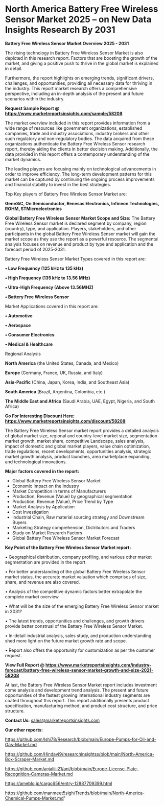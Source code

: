 # North America Battery Free Wireless Sensor Market 2025 – on New Data Insights Research By 2031

<Strong> Battery Free Wireless Sensor Market Overview 2025 - 2031</strong>

The rising technology in Battery Free Wireless Sensor Market is also depicted in this research report. Factors that are boosting the growth of the market, and giving a positive push to thrive in the global market is explained in detail.

Furthermore, the report highlights on emerging trends, significant drivers, challenges, and opportunities, providing all necessary data for thriving in the industry. This report market research offers a comprehensive perspective, including an in-depth analysis of the present and future scenarios within the industry.

<strong>Request Sample Report @ <a href=https://www.marketreportsinsights.com/sample/58208>https://www.marketreportsinsights.com/sample/58208</a></strong>

The market overview included in this report provides information from a wide range of resources like government organizations, established companies, trade and industry associations, industry brokers and other such regulatory and non-regulatory bodies. The data acquired from these organizations authenticate the Battery Free Wireless Sensor research report, thereby aiding the clients in better decision making. Additionally, the data provided in this report offers a contemporary understanding of the market dynamics.

The leading players are focusing mainly on technological advancements in order to improve efficiency. The long-term development patterns for this market can be captured by continuing the ongoing process improvements and financial stability to invest in the best strategies.

Top Key players of Battery Free Wireless Sensor Market are:

<strong>GeneSiC, On Semiconductor, Renesas Electronics, Infineon Technologies, ROHM, STMicroelectronics</strong>

<strong><b>Global Battery Free Wireless Sensor Market Scope and Size:</b></strong>
The Battery Free Wireless Sensor market is declared segment by company, region (country), type, and application. Players, stakeholders, and other participants in the global Battery Free Wireless Sensor market will gain the market scope as they use the report as a powerful resource. The segmental analysis focuses on revenue and product by type and application and the forecast period of 2025-2031.

Battery Free Wireless Sensor Market Types covered in this report are:

<strong>• Low Frequency (125 kHz to 135 kHz)

• High Frequency (135 kHz to 13.56 MHz)

• Ultra-High Frequency (Above 13.56MHZ)

• Battery Free Wireless Sensor</strong>

Market Applications covered in this report are:

<strong>• Automotive

• Aerospace

• Consumer Electronics

• Medical & Healthcare</strong> 

Regional Analysis

<strong>North America</strong> (the United States, Canada, and Mexico)

<strong>Europe</strong> (Germany, France, UK, Russia, and Italy)

<strong>Asia-Pacific</strong> (China, Japan, Korea, India, and Southeast Asia)

<strong>South America</strong> (Brazil, Argentina, Colombia, etc.)

<strong>The Middle East and Africa</strong> (Saudi Arabia, UAE, Egypt, Nigeria, and South Africa)

<strong>Go For Interesting Discount Here: <a href=https://www.marketreportsinsights.com/discount/58208>https://www.marketreportsinsights.com/discount/58208</a></strong>

The Battery Free Wireless Sensor market report provides a detailed analysis of global market size, regional and country-level market size, segmentation market growth, market share, competitive Landscape, sales analysis, impact of domestic and global market players, value chain optimization, trade regulations, recent developments, opportunities analysis, strategic market growth analysis, product launches, area marketplace expanding, and technological innovations.

<strong><b>Major factors covered in the report:</b></strong>
<ul>
  <li>Global Battery Free Wireless Sensor Market </li>
  <li>Economic Impact on the Industry</li>
  <li>Market Competition in terms of Manufacturers</li>
  <li>Production, Revenue (Value) by geographical segmentation</li>
  <li>Production, Revenue (Value), Price Trend by Type</li>
  <li>Market Analysis by Application</li>
  <li>Cost Investigation</li>
  <li>Industrial Chain, Raw material sourcing strategy and Downstream Buyers</li>
  <li>Marketing Strategy comprehension, Distributors and Traders</li>
  <li>Study on Market Research Factors</li>
  <li>Global Battery Free Wireless Sensor Market Forecast</li>
</ul>

<strong><b>Key Point of the Battery Free Wireless Sensor Market report:</b></strong>

• Geographical distribution, company profiling, and various other market segmentation are provided in the report.

• For better understanding of the global Battery Free Wireless Sensor market status, the accurate market valuation which comprises of size, share, and revenue are also covered.

• Analysis of the competitive dynamic factors better extrapolate the complete market overview

• What will be the size of the emerging Battery Free Wireless Sensor market in 2031?

• The latest trends, opportunities and challenges, and growth drivers provide better construal of the Battery Free Wireless Sensor Market.

• In-detail industrial analysis, sales study, and production understanding shed more light on the future market growth rate and scope.

• Report also offers the opportunity for customization as per the customer request.

<strong><b>View Full Report @ <a href=https://www.marketreportsinsights.com/industry-forecast/battery-free-wireless-sensor-market-growth-and-size-2021-58208>https://www.marketreportsinsights.com/industry-forecast/battery-free-wireless-sensor-market-growth-and-size-2021-58208</a></b></strong>


At last, the Battery Free Wireless Sensor Market report includes investment come analysis and development trend analysis. The present and future opportunities of the fastest growing international industry segments are coated throughout this report. This report additionally presents product specification, manufacturing method, and product cost structure, and price structure.

<strong>Contact Us:</strong>
sales@marketreportsinsights.com

<strong>Our other reports:</strong>

<a href=https://github.com/Ishi78/Research/blob/main/Europe-Pumps-for-Oil-and-Gas-Market.md>https://github.com/Ishi78/Research/blob/main/Europe-Pumps-for-Oil-and-Gas-Market.md</a>

<a href=https://github.com/Hindavi9/researchinsightss/blob/main/North-America-Box-Scraper-Market.md>https://github.com/Hindavi9/researchinsightss/blob/main/North-America-Box-Scraper-Market.md</a>

<a href=https://github.com/anjaliiii21/ani/blob/main/Europe-License-Plate-Recognition-Cameras-Market.md>https://github.com/anjaliiii21/ani/blob/main/Europe-License-Plate-Recognition-Cameras-Market.md</a>

<a href=https://ameblo.jp/cargo656/entry-12887709399.html>https://ameblo.jp/cargo656/entry-12887709399.html</a>

<a href=https://github.com/manmeet5sigh/Trends/blob/main/North-America-Chemical-Pumps-Market.md>https://github.com/manmeet5sigh/Trends/blob/main/North-America-Chemical-Pumps-Market.md</a>"
